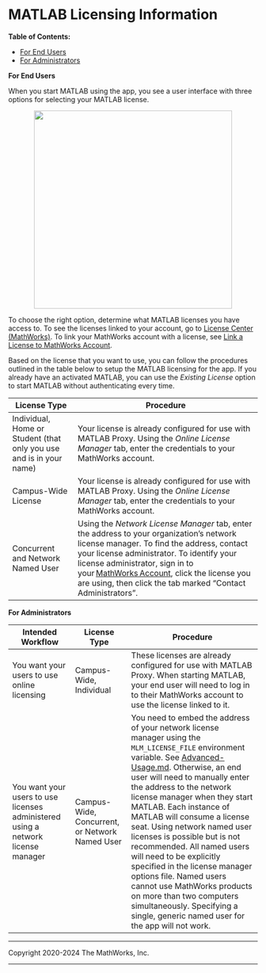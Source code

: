# MATLAB Licensing Information


**Table of Contents:**
- [For End Users ](#for-end-users)
- [For Administrators](#for-administrators)


**For End Users**

When you start MATLAB using the app, you see a user interface with three options for selecting your MATLAB license.

<p align="center">
  <img width="400" src="img/licensing_GUI.png">
</p>

To choose the right option, determine what MATLAB licenses you have access to. To see the licenses linked to your account, go to [License Center (MathWorks)](https://www.mathworks.com/licensecenter/?s_tid=hp_ff_s_license). To link your MathWorks account with a license, see [Link a License to MathWorks Account](https://www.mathworks.com/licensecenter/licenses/add).

Based on the license that you want to use, you can follow the procedures outlined in the table below to setup the MATLAB licensing for the app. If you already have an activated MATLAB, you can use the _Existing License_ option to start MATLAB without authenticating every time.

| License Type | Procedure |
| ------ | ------ |
| Individual, Home or Student (that only you use and is in your name)  | Your license is already configured for use with MATLAB Proxy. Using the _Online License Manager_ tab, enter the credentials to your MathWorks account.   |
| Campus-Wide License | Your license is already configured for use with MATLAB Proxy. Using the _Online License Manager_ tab, enter the credentials to your MathWorks account.  |
| Concurrent and Network Named User  | Using the _Network License Manager_ tab, enter the address to your organization’s network license manager. To find the address, contact your license administrator. To identify your license administrator, sign in to your [MathWorks Account](https://www.mathworks.com/mwaccount/), click the license you are using, then click the tab marked “Contact Administrators”. |


**For Administrators**

| Intended Workflow | License Type | Procedure |
| ------ | ------ | ------ |
| You want your users to use online licensing  | Campus-Wide, Individual  | These licenses are already configured for use with MATLAB Proxy. When starting MATLAB, your end user will need to log in to their MathWorks account to use the license linked to it. |
| You want your users to use licenses administered using a network license manager   | Campus-Wide, Concurrent, or Network Named User  | You need to embed the address of your network license manager using the `MLM_LICENSE_FILE` environment variable. See [Advanced-Usage.md](./Advanced-Usage.md). Otherwise, an end user will need to manually enter the address to the network license manager when they start MATLAB. Each instance of MATLAB will consume a license seat. Using network named user licenses is possible but is not recommended. All named users will need to be explicitly specified in the license manager options file. Named users cannot use MathWorks products on more than two computers simultaneously. Specifying a single, generic named user for the app will not work.   |

----

Copyright 2020-2024 The MathWorks, Inc.

----